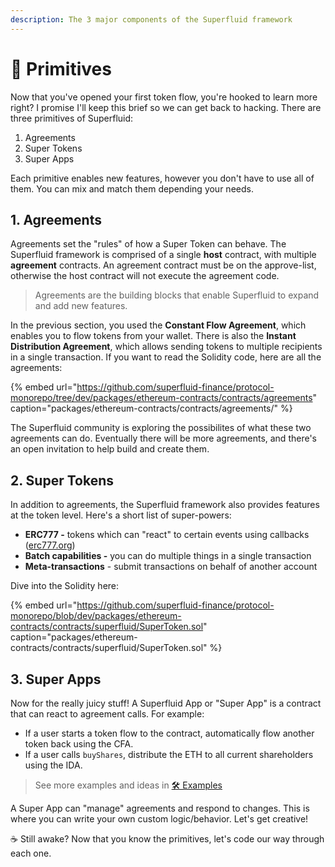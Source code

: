 ```yaml
---
description: The 3 major components of the Superfluid framework
---
```


# 🚚  Primitives

Now that you've opened your first token flow, you're hooked to learn more right? I promise I'll keep this brief so we can get back to hacking. There are three primitives of Superfluid:

1. Agreements
2. Super Tokens
3. Super Apps

Each primitive enables new features, however you don't have to use all of them. You can mix and match them depending your needs. 

## 1. Agreements

Agreements set the "rules" of how a Super Token can behave. The Superfluid framework is comprised of a single **host** contract, with multiple **agreement** contracts. An agreement contract must be on the approve-list, otherwise the host contract will not execute the agreement code.

> Agreements are the building blocks that enable Superfluid to expand and add new features.

In the previous section, you used the **Constant Flow Agreement**, which enables you to flow tokens from your wallet.  There is also the **Instant Distribution Agreement**, which allows sending tokens to multiple recipients in a single transaction. If you want to read the Solidity code, here are all the agreements:

{% embed url="https://github.com/superfluid-finance/protocol-monorepo/tree/dev/packages/ethereum-contracts/contracts/agreements" caption="packages/ethereum-contracts/contracts/agreements/" %}

The Superfluid community is exploring the possibilites of what these two agreements can do. Eventually there will be more agreements, and there's an open invitation to help build and create them.

## 2. Super Tokens

In addition to agreements, the Superfluid framework also provides features at the token level. Here's a short list of super-powers:

* **ERC777 -** tokens which can "react" to certain events using callbacks \([erc777.org](https://www.erc777.org/)\)
* **Batch capabilities -** you can do multiple things in a single transaction
* **Meta-transactions** - submit transactions on behalf of another account

Dive into the Solidity here: 

{% embed url="https://github.com/superfluid-finance/protocol-monorepo/blob/dev/packages/ethereum-contracts/contracts/superfluid/SuperToken.sol" caption="packages/ethereum-contracts/contracts/superfluid/SuperToken.sol" %}

## 3. Super Apps

Now for the really juicy stuff! A Superfluid App or "Super App" is a contract that can react to agreement calls. For example:

* If a user starts a token flow to the contract, automatically flow another token back using the CFA. 
* If a user calls `buyShares`, distribute the ETH to all current shareholders using the IDA.

> See more examples and ideas in [🛠️ Examples](../resources/examples.md)

A Super App can "manage" agreements and respond to changes. This is where you can write your own custom logic/behavior. Let's get creative! 



☕ Still awake? Now that you know the primitives, let's code our way through each one.

